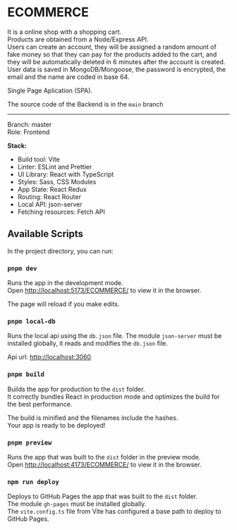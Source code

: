 # ECOMMERCE

It is a online shop with a shopping cart.\
Products are obtained from a Node/Express API.\
Users can create an account, they will be assigned a random amount of fake money so that they can pay for the products added to the cart, and they will be automatically deleted in 6 minutes after the account is created.\
User data is saved in MongoDB/Mongoose, the password is encrypted, the email and the name are coded in base 64.

Single Page Aplication (SPA).

The source code of the Backend is in the `main` branch

---

Branch: master\
Role: Frontend

**Stack:**

- Build tool: Vite
- Linter: ESLint and Prettier
- UI Library: React with TypeScript
- Styles: Sass, CSS Modules
- App State: React Redux
- Routing: React Router
- Local API: json-server
- Fetching resources: Fetch API

## Available Scripts

In the project directory, you can run:

### `pnpm dev`

Runs the app in the development mode.\
Open [http://localhost:5173/ECOMMERCE/](http://localhost:5173/ECOMMERCE/) to view it in the browser.

The page will reload if you make edits.

### `pnpm local-db`

Runs the local api using the `db.json` file.
The module `json-server` must be installed globally, it reads and modifies the `db.json` file.

Api url: [http://localhost:3060](http://localhost:3060)

### `pnpm build`

Builds the app for production to the `dist` folder.\
It correctly bundles React in production mode and optimizes the build for the best performance.

The build is minified and the filenames include the hashes.\
Your app is ready to be deployed!

### `pnpm preview`

Runs the app that was built to the `dist` folder in the preview mode.\
Open [http://localhost:4173/ECOMMERCE/](http://localhost:4173/ECOMMERCE/) to view it in the browser.

### `npm run deploy`

Deploys to GitHub Pages the app that was built to the `dist` folder.\
The module `gh-pages` must be installed globally.\
The `vite.config.ts` file from Vite has configured a base path to deploy to GitHub Pages.
